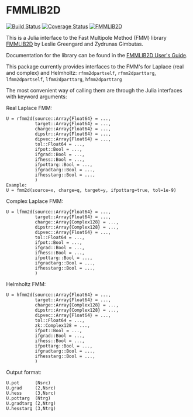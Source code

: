 # FMMLIB2D 
[![Build Status](https://travis-ci.org/ludvigak/FMMLIB2D.jl.svg?branch=master)](https://travis-ci.org/ludvigak/FMMLIB2D.jl)
[![Coverage Status](https://coveralls.io/repos/github/ludvigak/FMMLIB2D.jl/badge.svg?branch=master)](https://coveralls.io/github/ludvigak/FMMLIB2D.jl?branch=master)
[![FMMLIB2D](http://pkg.julialang.org/badges/FMMLIB2D_0.6.svg)](http://pkg.julialang.org/detail/FMMLIB2D)

This is a Julia interface to the Fast Multipole Method (FMM) library
[FMMLIB2D](https://github.com/zgimbutas/fmmlib2d) by Leslie Greengard and Zydrunas
Gimbutas.

Documentation for the library can be found in the [FMMLIB2D User's Guide](https://github.com/ludvigak/fmmlib2d/blob/master/doc/fmm2dpart_manual.pdf).

This package currently provides interfaces to the FMM's for Laplace (real and complex) and Helmholtz: 
`rfmm2dpartself`, `rfmm2dparttarg`, `lfmm2dpartself`, `lfmm2dparttarg`, `hfmm2dparttarg`

The most convenient way of calling them are through the Julia interfaces with keyword arguments:

Real Laplace FMM:
```
U = rfmm2d(source::Array{Float64} = ...,
           target::Array{Float64} = ...,
           charge::Array{Float64} = ...,
           dipstr::Array{Float64} = ...,
           dipvec::Array{Float64} = ...,
           tol::Float64 = ...,
           ifpot::Bool = ...,
           ifgrad::Bool = ...,
           ifhess::Bool = ...,
           ifpottarg::Bool = ...,
           ifgradtarg::Bool = ...,
           ifhesstarg::Bool = ...,
           )
Example:
U = fmm2d(source=x, charge=q, target=y, ifpottarg=true, tol=1e-9)
```

Complex Laplace FMM:
```
U = lfmm2d(source::Array{Float64} = ...,
           target::Array{Float64} = ...,
           charge::Array{Complex128} = ...,
           dipstr::Array{Complex128} = ...,
           dipvec::Array{Float64} = ...,
           tol::Float64 = ...,
           ifpot::Bool = ...,
           ifgrad::Bool = ...,
           ifhess::Bool = ...,
           ifpottarg::Bool = ...,
           ifgradtarg::Bool = ...,
           ifhesstarg::Bool = ...,
           )
```

Helmholtz FMM:
```
U = hfmm2d(source::Array{Float64} = ...,
           target::Array{Float64} = ...,
           charge::Array{Complex128} = ...,
           dipstr::Array{Complex128} = ...,
           dipvec::Array{Float64} = ...,
           tol::Float64 = ...,
           zk::Complex128 = ...,
           ifpot::Bool = ...,
           ifgrad::Bool = ...,
           ifhess::Bool = ...,
           ifpottarg::Bool = ...,
           ifgradtarg::Bool = ...,
           ifhesstarg::Bool = ...,
           )
```

Output format:
```
U.pot      (Nsrc)
U.grad     (2,Nsrc)
U.hess     (3,Nsrc)
U.pottarg  (Ntrg)
U.gradtarg (2,Ntrg)
U.hesstarg (3,Ntrg)
```
